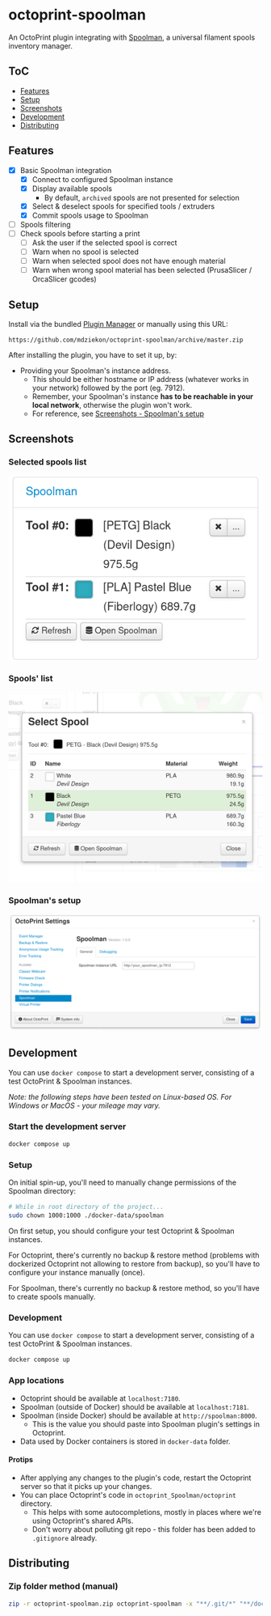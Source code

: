 # octoprint-spoolman

An OctoPrint plugin integrating with [Spoolman](https://github.com/Donkie/Spoolman/), a universal filament spools inventory manager.

## ToC

- [Features](#features)
- [Setup](#setup)
- [Screenshots](#screenshots)
- [Development](#development)
- [Distributing](#distributing)

## Features

- [x] Basic Spoolman integration
    - [x] Connect to configured Spoolman instance
    - [x] Display available spools
        - By default, `archived` spools are not presented for selection
    - [x] Select & deselect spools for specified tools / extruders
    - [x] Commit spools usage to Spoolman
- [ ] Spools filtering
- [ ] Check spools before starting a print
    - [ ] Ask the user if the selected spool is correct
    - [ ] Warn when no spool is selected
    - [ ] Warn when selected spool does not have enough material
    - [ ] Warn when wrong spool material has been selected (PrusaSlicer / OrcaSlicer gcodes)

## Setup

Install via the bundled [Plugin Manager](https://docs.octoprint.org/en/master/bundledplugins/pluginmanager.html)
or manually using this URL:

    https://github.com/mdziekon/octoprint-spoolman/archive/master.zip

After installing the plugin, you have to set it up, by:
- Providing your Spoolman's instance address.
    - This should be either hostname or IP address (whatever works in your network) followed by the port (eg. 7912).
    - Remember, your Spoolman's instance **has to be reachable in your local network**, otherwise the plugin won't work.
    - For reference, see [Screenshots - Spoolman's setup](#spoolmans-setup)

## Screenshots

### Selected spools list

![Showcase - Selected spools list](./extras/screenshots/showcase__selected_spools.png)

### Spools' list

![Showcase - Spools' list](./extras/screenshots/showcase__spools_list.png)

### Spoolman's setup

![Showcase - Spoolman's setup](./extras/screenshots/showcase__spoolman_setup.png)

## Development

You can use `docker compose` to start a development server, consisting of a test OctoPrint & Spoolman instances.

_Note: the following steps have been tested on Linux-based OS. For Windows or MacOS - your mileage may vary._

### Start the development server

```bash
docker compose up
```

### Setup

On initial spin-up, you'll need to manually change permissions of the Spoolman directory:

```bash
# While in root directory of the project...
sudo chown 1000:1000 ./docker-data/spoolman
```

On first setup, you should configure your test Octoprint & Spoolman instances.

For Octoprint, there's currently no backup & restore method (problems with dockerized Octoprint not allowing to restore from backup), so you'll have to configure your instance manually (once).

For Spoolman, there's currently no backup & restore method, so you'll have to create spools manually.

### Development

You can use `docker compose` to start a development server, consisting of a test OctoPrint & Spoolman instances.

```bash
docker compose up
```

### App locations

- Octoprint should be available at `localhost:7180`.
- Spoolman (outside of Docker) should be available at `localhost:7181`.
- Spoolman (inside Docker) should be available at `http://spoolman:8000`.
    - This is the value you should paste into Spoolman plugin's settings in Octoprint.
- Data used by Docker containers is stored in `docker-data` folder.

#### Protips

- After applying any changes to the plugin's code, restart the Octoprint server so that it picks up your changes.
- You can place Octoprint's code in `octoprint_Spoolman/octoprint` directory.
    - This helps with some autocompletions, mostly in places where we're using Octoprint's shared APIs.
    - Don't worry about polluting git repo - this folder has been added to `.gitignore` already.

## Distributing

### Zip folder method (manual)

```bash
zip -r octoprint-spoolman.zip octoprint-spoolman -x "**/.git/*" "**/docker-data/*" "**/octoprint_Spoolman/octoprint/**" "**/__pycache__/*"
```
